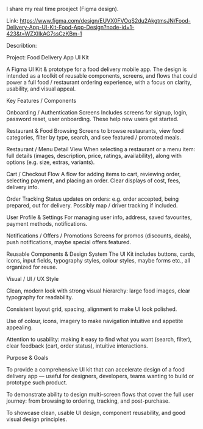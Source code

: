 I share my real time proeject (Figma design).

Link: https://www.figma.com/design/EUVX0FVOqS2du2AkgtmsJN/Food-Delivery-App-UI-Kit-Food-App-Design?node-id=1-423&t=WZXIIkAG7ssCzKBm-1

Describtion:

Project: Food Delivery App UI Kit

A Figma UI Kit & prototype for a food delivery mobile app. The design is intended as a toolkit of reusable components, screens, and flows that could power a full food / restaurant ordering experience, with a focus on clarity, usability, and visual appeal.

Key Features / Components

Onboarding / Authentication Screens
Includes screens for signup, login, password reset, user onboarding. These help new users get started.

Restaurant & Food Browsing
Screens to browse restaurants, view food categories, filter by type, search, and see featured / promoted meals.

Restaurant / Menu Detail View
When selecting a restaurant or a menu item: full details (images, description, price, ratings, availability), along with options (e.g. size, extras, variants).

Cart / Checkout Flow
A flow for adding items to cart, reviewing order, selecting payment, and placing an order. Clear displays of cost, fees, delivery info.

Order Tracking
Status updates on orders: e.g. order accepted, being prepared, out for delivery. Possibly map / driver tracking if included.

User Profile & Settings
For managing user info, address, saved favourites, payment methods, notifications.

Notifications / Offers / Promotions
Screens for promos (discounts, deals), push notifications, maybe special offers featured.

Reusable Components & Design System
The UI Kit includes buttons, cards, icons, input fields, typography styles, colour styles, maybe forms etc., all organized for reuse.

Visual / UI / UX Style

Clean, modern look with strong visual hierarchy: large food images, clear typography for readability.

Consistent layout grid, spacing, alignment to make UI look polished.

Use of colour, icons, imagery to make navigation intuitive and appetite appealing.

Attention to usability: making it easy to find what you want (search, filter), clear feedback (cart, order status), intuitive interactions.

Purpose & Goals

To provide a comprehensive UI kit that can accelerate design of a food delivery app — useful for designers, developers, teams wanting to build or prototype such product.

To demonstrate ability to design multi-screen flows that cover the full user journey: from browsing to ordering, tracking, and post-purchase.

To showcase clean, usable UI design, component reusability, and good visual design principles.
